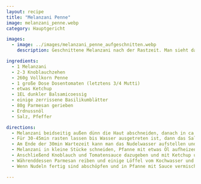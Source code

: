 ```yaml
---
layout: recipe
title: "Melanzani Penne"
image: melanzani_penne.webp
category: Hauptgericht

images:
  - image: ../images/melanzani_penne_aufgeschnitten.webp
    description: Geschnittene Melanzani nach der Rastzeit. Man sieht dass viel Wasser ausgetreten ist.

ingredients:
  - 1 Melanzani
  - 2-3 Knoblauchzehen
  - 260g Vollkorn Penne
  - 1 große Dose Dosentomaten (letztens 3/4 Mutti)
  - etwas Ketchup
  - 1EL dunkler Balsamicoessig
  - einige zerrissene Basilikumblätter
  - 80g Parmesan gerieben
  - Erdnussnöl
  - Salz, Pfeffer

directions:
  - Melanzani beidseitig außen dünn die Haut abschneiden, danach in ca 1cm dicke Streifen schneiden, auf ein Brett legen und beidseitig gut salzen (evtl schief übereinander legen damit unten überall Platz ist).
  - Für 30-45min rasten lassen bis Wasser ausgetreten ist, dann das Salzwasser mit einem Messer gut abputzen.
  - Am Ende der 30min Wartezeit kann man das Nudelwasser aufstellen und die Nudeln zubereiten un den Knoblauch fein hacken.
  - Melanzani in kleine Stücke schneiden, Pfanne mit etwas Öl aufheizen und Melanzani in heiße Pfanne geben und ca 4min anbraten bis sie leicht braun ist.
  - Anschließend Knoblauch und Tomatensauce dazugeben und mit Ketchup und Schärfungssauce würzen.
  - Währenddessen Parmesan reiben und einige Löffel vom Kochwasser und 1 EL Balsamicoessig in die Sauce geben.
  - Wenn Nudeln fertig sind abschöpfen und in Pfanne mit Sauce vermischen.

---
```

